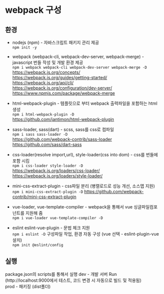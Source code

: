 # webpack 구성

## 환경  

* nodejs (npm) - 자바스크립트 패키지 관리 제공  
`npm init -y`  

* webpack (webpack-cli, webpack-dev-server, webpack-merge) - javascript 번들 작성 및 개발 환경 제공    
`npm i webpack webpack-cli webpack-dev-server webpack-merge -D`  
https://webpack.js.org/concepts/  
https://webpack.js.org/guides/getting-started/  
https://webpack.js.org/api/cli/  
https://webpack.js.org/configuration/dev-server/  
https://www.npmjs.com/package/webpack-merge  

* html-webpack-plugin - 템플릿으로 부터 webpack 출력파일을 포함하는 html 생성  
`npm i html-webpack-plugin -D`  
https://github.com/jantimon/html-webpack-plugin  

* sass-loader, sass(dart) - scss, sass를 css로 컴파일  
`npm i sass sass-loader -D`  
https://github.com/webpack-contrib/sass-loader  
https://github.com/sass/dart-sass  

* css-loader(resolve import,url), style-loader(css into dom) - css를 번들에 포함 시킴  
`npm i css-loader style-loader -D`  
https://webpack.js.org/loaders/css-loader/  
https://webpack.js.org/loaders/style-loader/  

* mini-css-extract-plugin - css파일 분리 (병렬로드로 성능 개선, 소스맵 지원)  
`npm i mini-css-extract-plugin -D`
https://github.com/webpack-contrib/mini-css-extract-plugin  

* vue-loader, vue-template-compiler - webpack을 통해서 vue 싱글파일컴포넌트를 지원해 줌  
`npm i vue-loader vue-template-compiler -D`  

* eslint eslint-vue-plugin - 문법 체크 지원  
`npm i eslint -D`
구성파일 작업, 환경 자동 구성 (vue 선택 - eslint-plugin-vue 설치)  
`npm init @eslint/config`  

## 실행  
package.json의 scripts를 통해서 실행
dev - 개발 서버 Run (http://localhost:9000에서 테스트, 코드 변경 시 자동으로 빌드 및 적용됨)  
prod - 패키징 (dist폴더)  

